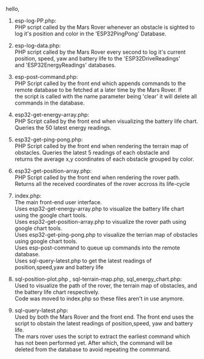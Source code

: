 hello,

1. esp-log-PP.php:  
        PHP script called by the Mars Rover whenever an obstacle is sighted to log it's position and color in the 'ESP32PingPong' Database.  

2. esp-log-data.php:  
        PHP script called by the Mars Rover every second to log it's current position, speed, yaw and battery life to the 'ESP32DriveReadings'   
        and 'ESP32EnergyReadings' databases.  

3. esp-post-command.php:  
        PHP Script called by the front end which appends commands to the remote database to be fetched at a later time by the Mars Rover. If   
        the script is called with the name parameter being 'clear' it will delete all commands in the database.  

4. esp32-get-energy-array.php:  
        PHP Script called by the front end when visualizing the battery life chart. Queries the 50 latest energy readings.  

5. esp32-get-ping-pong.php:  
        PHP Script called by the front end when rendering the terrain map of obstacles. Queries the latest 5 readings of each obstacle and  
        returns the average x,y coordinates of each obstacle grouped by color.  

6. esp32-get-position-array.php:  
        PHP Script called by the front end when rendering the rover path. Returns all the received coordinates of the rover accross its life-cycle  

7. index.php:  
        The main front-end user interface.   
                Uses esp32-get-energy-array.php to visualize the battery life chart using the google chart tools.  
                Uses esp32-get-position-array.php to visualize the rover path using google chart tools.  
                Uses esp32-get-ping-pong.php to visualize the terrian map of obstacles using google chart tools.  
                Uses esp-post-command to queue up commands into the remote database.  
                Uses sql-query-latest.php to get the latest readings of position,speed,yaw and battery life  
        
8. sql-position-plot.php , sql-terrain-map.php, sql_energy_chart.php:  
        Used to visualize the path of the rover, the terrain map of obstacles, and the battery life chart respectively.   
        Code was moved to index.php so these files aren't in use anymore.   

9. sql-query-latest.php:  
        Used by both the Mars Rover and the front end. The front end uses the script to obstain the latest readings of position,speed, yaw and battery life.  
        The mars rover uses the script to extract the earliest command which has not been performed yet. After which, the command will be  
        deleted from the database to avoid repeating the commmand.  

